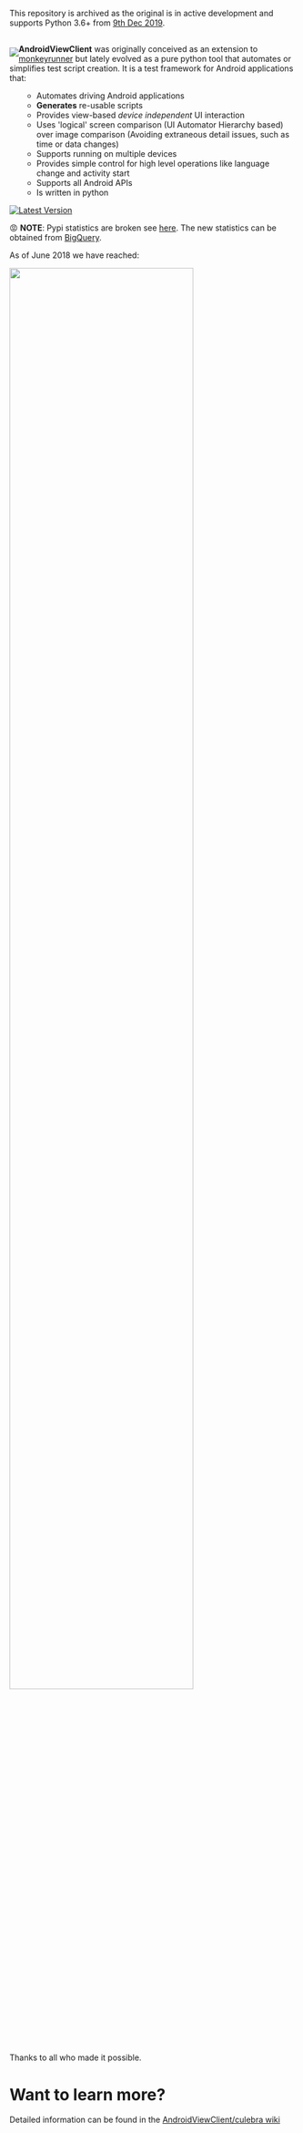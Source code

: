 This repository is archived as the original is in active development and supports Python 3.6+ from [9th Dec 2019](https://github.com/dtmilano/AndroidViewClient/releases/tag/v20.0.0b2).

##

<a href="#"><img src="https://github.com/dtmilano/AndroidViewClient/wiki/images/culebra-logo-transparent-204x209-rb-border.png" align="left" hspace="0" vspace="6"></a>
**AndroidViewClient** was originally conceived as an extension to [monkeyrunner](http://developer.android.com/tools/help/monkeyrunner_concepts.html) but lately evolved
as a pure python tool that automates or simplifies test script creation.
It is a test framework for Android applications that:
<ul><ul>
    <li>Automates driving Android applications</li>
    <li><b>Generates</b> re-usable scripts</li>
    <li>Provides view-based <i>device independent</i> UI interaction</li>
    <li>Uses 'logical' screen comparison (UI Automator Hierarchy based) over image comparison (Avoiding extraneous 
    detail issues, such as time or data changes)</li>
    <li>Supports running on multiple devices</li>
    <li>Provides simple control for high level operations like language change and activity start</li>
    <li>Supports all Android APIs</li>
    <li>Is written in python</li>
</ul></ul>

[![Latest Version](https://img.shields.io/pypi/v/androidviewclient.svg)](https://pypi.python.org/pypi/androidviewclient/)


:rage: **NOTE**: Pypi statistics are broken see [here](https://github.com/aclark4life/vanity/issues/22). The new statistics can be obtained from [BigQuery](https://bigquery.cloud.google.com/queries/culebra-tester).

As of June 2018 we have reached:

<img src="https://github.com/dtmilano/AndroidViewClient/wiki/images/culebra-400k.png" width="80%" align="center">

Thanks to all who made it possible.

# Want to learn more?
Detailed information can be found in the [AndroidViewClient/culebra wiki](https://github.com/dtmilano/AndroidViewClient/wiki)

